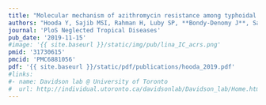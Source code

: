 ```yaml
---
title: "Molecular mechanism of azithromycin resistance among typhoidal Salmonella strains in Bangladesh identified through passive pediatric surveillance"
authors: "Hooda Y, Sajib MSI, Rahman H, Luby SP, **Bondy-Denomy J**, Santosham M, Andrews JR, Saha SK, Saha S."
journal: 'PloS Neglected Tropical Diseases'
pub_date: '2019-11-15'
#image: '{{ site.baseurl }}/static/img/pub/lina_IC_acrs.png'
pmid: '31730615'
pmcid: 'PMC6881056'
pdf: '{{ site.baseurl }}/static/pdf/publications/hooda_2019.pdf'
#links:
#- name: Davidson lab @ University of Toronto
#  url: http://individual.utoronto.ca/davidsonlab/Davidson_lab/Home.html
---
```

